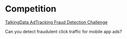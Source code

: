# Competition

[TalkingData AdTracking Fraud Detection Challenge](https://www.kaggle.com/c/talkingdata-adtracking-fraud-detection)

Can you detect fraudulent click traffic for mobile app ads?

